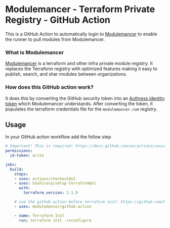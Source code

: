 # Modulemancer - Terraform Private Registry - GitHub Action
This is a GitHub Action to automatically login to [Modulemancer](https://modulemanacer.com) to enable the runner to pull modules from Modulemancer.

### What is Modulemancer
[Modulemancer](https://modulemancer.com) is a terraform and other infra private module registry. It replaces the Terraform registry with optimized features making it easy to publish, search, and shar modules between organizations.

### How does this GitHub action work?

It does this by converting the GitHub security token into an [Authress identity token](https://authress.io) which Modulemancer understands. After converting the token, it populates the terraform credentials file for the `modulemancer.com` registry.

## Usage
In your GitHub action workflow add the follow step

```yaml
# Important! This is required: https://docs.github.com/en/actions/security-guides/automatic-token-authentication
permissions:
  id-token: write

jobs:
  build:
    steps:
    - uses: actions/checkout@v2
    - uses: hashicorp/setup-terraform@v1
      with:
        terraform_version: 1.1.9

    # use the github action before terraform init: https://github.com/Modulemancer/github-action
    - uses: modulemancer/github-action

    - name: Terraform Init
      run: terraform init -reconfigure
```
